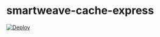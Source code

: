 # smartweave-cache-express

[![Deploy](https://www.herokucdn.com/deploy/button.svg)](https://heroku.com/deploy)
